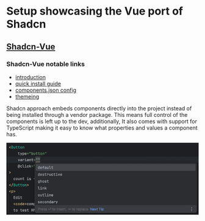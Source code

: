 # Setup showcasing the Vue port of Shadcn

## [Shadcn-Vue](https://www.shadcn-vue.com)

### Shadcn-Vue notable links
* [introduction](https://www.shadcn-vue.com/docs/introduction.html)
* [quick install guide](https://www.shadcn-vue.com/docs/installation.html)
* [components.json config](https://www.shadcn-vue.com/docs/components-json.html)
* [themeing](https://www.shadcn-vue.com/docs/theming.html)

Shadcn approach embeds components directly into the project 
instead of being installed through a vendor package. 
This means full control of the components is left up to the dev, additionally, 
It also comes with support for TypeScript making it easy to know what properties and values a component has.

![img.png](img.png)